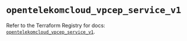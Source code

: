 # `opentelekomcloud_vpcep_service_v1`

Refer to the Terraform Registry for docs: [`opentelekomcloud_vpcep_service_v1`](https://registry.terraform.io/providers/opentelekomcloud/opentelekomcloud/1.36.51/docs/resources/vpcep_service_v1).
